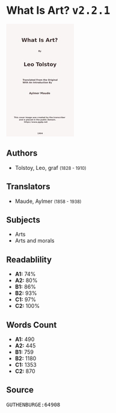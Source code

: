 # What Is Art? <kbd>v2.2.1</kbd>

![](./cover.medium.jpg "")

## Authors


 - Tolstoy, Leo, graf <small>(1828 - 1910)</small>

## Translators


 - Maude, Aylmer <small>(1858 - 1938)</small>

## Subjects


 - Arts
 - Arts and morals

## Readablility


 - **A1:** 74%
 - **A2:** 80%
 - **B1:** 86%
 - **B2:** 93%
 - **C1:** 97%
 - **C2:** 100%

## Words Count


 - **A1:** 490
 - **A2:** 445
 - **B1:** 759
 - **B2:** 1180
 - **C1:** 1353
 - **C2:** 870

## Source


<kbd>GUTHENBURGE:64908</kbd>

